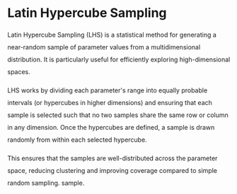 <style> 
  p {line-height: 2;}
  ul {line-height: 2;}
</style>

# Latin Hypercube Sampling

Latin Hypercube Sampling (LHS) is a statistical method for generating a near-random sample of parameter values from a
multidimensional distribution. It is particularly useful for efficiently exploring high-dimensional spaces.

LHS works by dividing each parameter's range into equally probable intervals (or hypercubes in higher dimensions) and
ensuring that each sample is selected such that no two samples share the same row or column in any dimension. Once the
hypercubes are defined, a sample is drawn randomly from within each selected hypercube.

This ensures that the samples are well-distributed across the parameter space, reducing clustering and improving
coverage compared to simple random sampling. sample. 